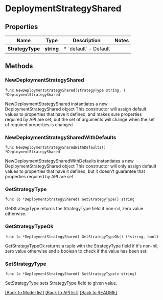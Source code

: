 # DeploymentStrategyShared

## Properties

Name | Type | Description | Notes
------------ | ------------- | ------------- | -------------
**StrategyType** | **string** | * &#x60;default&#x60; - Default | 

## Methods

### NewDeploymentStrategyShared

`func NewDeploymentStrategyShared(strategyType string, ) *DeploymentStrategyShared`

NewDeploymentStrategyShared instantiates a new DeploymentStrategyShared object
This constructor will assign default values to properties that have it defined,
and makes sure properties required by API are set, but the set of arguments
will change when the set of required properties is changed

### NewDeploymentStrategySharedWithDefaults

`func NewDeploymentStrategySharedWithDefaults() *DeploymentStrategyShared`

NewDeploymentStrategySharedWithDefaults instantiates a new DeploymentStrategyShared object
This constructor will only assign default values to properties that have it defined,
but it doesn't guarantee that properties required by API are set

### GetStrategyType

`func (o *DeploymentStrategyShared) GetStrategyType() string`

GetStrategyType returns the StrategyType field if non-nil, zero value otherwise.

### GetStrategyTypeOk

`func (o *DeploymentStrategyShared) GetStrategyTypeOk() (*string, bool)`

GetStrategyTypeOk returns a tuple with the StrategyType field if it's non-nil, zero value otherwise
and a boolean to check if the value has been set.

### SetStrategyType

`func (o *DeploymentStrategyShared) SetStrategyType(v string)`

SetStrategyType sets StrategyType field to given value.



[[Back to Model list]](../README.md#documentation-for-models) [[Back to API list]](../README.md#documentation-for-api-endpoints) [[Back to README]](../README.md)


